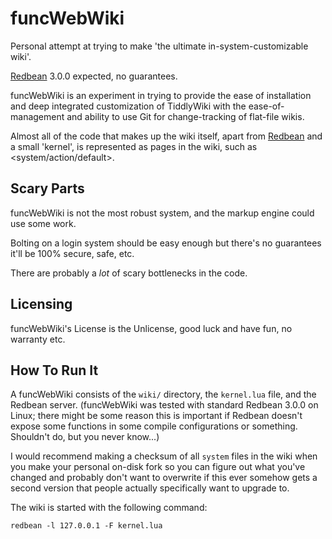 # funcWebWiki

Personal attempt at trying to make 'the ultimate in-system-customizable wiki'.

[Redbean](https://redbean.dev) 3.0.0 expected, no guarantees.

funcWebWiki is an experiment in trying to provide the ease of installation and deep integrated customization of TiddlyWiki with the ease-of-management and ability to use Git for change-tracking of flat-file wikis.

Almost all of the code that makes up the wiki itself, apart from [Redbean](https://redbean.dev/) and a small 'kernel', is represented as pages in the wiki, such as <system/action/default>.

## Scary Parts

funcWebWiki is not the most robust system, and the markup engine could use some work.

Bolting on a login system should be easy enough but there's no guarantees it'll be 100% secure, safe, etc.

There are probably a _lot_ of scary bottlenecks in the code.

## Licensing

funcWebWiki's License is the Unlicense, good luck and have fun, no warranty etc.

## How To Run It

A funcWebWiki consists of the `wiki/` directory, the `kernel.lua` file, and the Redbean server. (funcWebWiki was tested with standard Redbean 3.0.0 on Linux; there might be some reason this is important if Redbean doesn't expose some functions in some compile configurations or something. Shouldn't do, but you never know...)

I would recommend making a checksum of all `system` files in the wiki when you make your personal on-disk fork so you can figure out what you've changed and probably don't want to overwrite if this ever somehow gets a second version that people actually specifically want to upgrade to.

The wiki is started with the following command:

```
redbean -l 127.0.0.1 -F kernel.lua
```
